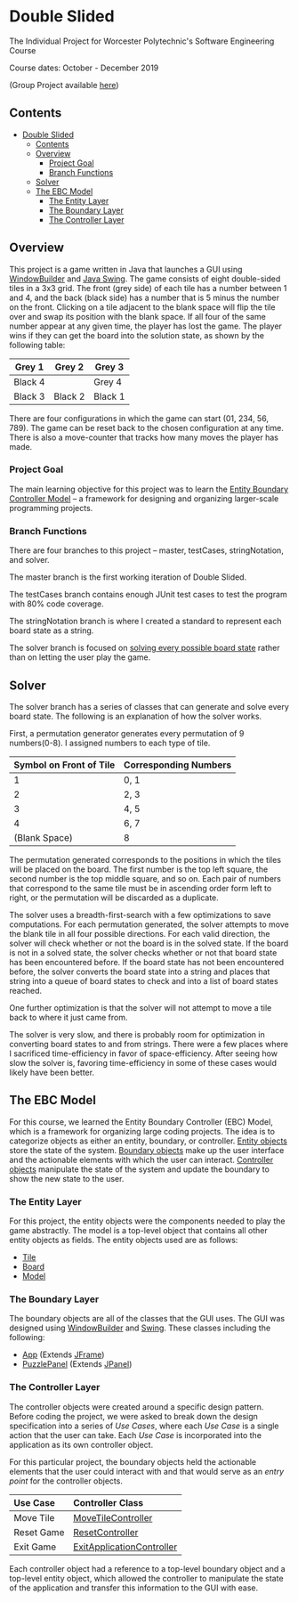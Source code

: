 # Double Slided
The Individual Project for Worcester Polytechnic's Software Engineering Course

Course dates: October - December 2019

(Group Project available [here](https://github.com/mastlouis/CS3733-Lydia))

## Contents
- [Double Slided](#double-slided)
  - [Contents](#contents)
  - [Overview](#overview)
    - [Project Goal](#project-goal)
    - [Branch Functions](#branch-functions)
  - [Solver](#solver)
  - [The EBC Model](#the-ebc-model)
    - [The Entity Layer](#the-entity-layer)
    - [The Boundary Layer](#the-boundary-layer)
    - [The Controller Layer](#the-controller-layer)

## Overview

This project is a game written in Java that launches a GUI using [WindowBuilder](https://www.eclipse.org/windowbuilder/) and [Java Swing](https://docs.oracle.com/javase/8/docs/technotes/guides/swing/index.html). The game consists of eight double-sided tiles in a 3x3 grid. The front (grey side) of each tile has a number between 1 and 4, and the back (black side) has a number that is 5 minus the number on the front. Clicking on a tile adjacent to the blank space will flip the tile over and swap its position with the blank space. If all four of the same number appear at any given time, the player has lost the game. The player wins if they can get the board into the solution state, as shown by the following table:

| Grey 1  | Grey 2  | Grey 3  |
| ------- | ------- | ------- |
| Black 4 |         | Grey 4  |
| Black 3 | Black 2 | Black 1 |

There are four configurations in which the game can start (01, 234, 56, 789). The game can be reset back to the chosen configuration at any time. There is also a move-counter that tracks how many moves the player has made.

### Project Goal

The main learning objective for this project was to learn the [Entity Boundary Controller Model](#the-ebc-model) – a framework for designing and organizing larger-scale programming projects.

### Branch Functions

There are four branches to this project – master, testCases, stringNotation, and solver.

The master branch is the first working iteration of Double Slided.

The testCases branch contains enough JUnit test cases to test the program with 80% code coverage.

The stringNotation branch is where I created a standard to represent each board state as a string.

The solver branch is focused on [solving every possible board state](#solver) rather than on letting the user play the game. 

## Solver

The solver branch has a series of classes that can generate and solve every board state. The following is an explanation of how the solver works.

First, a permutation generator generates every permutation of 9 numbers(0-8). I assigned numbers to each type of tile. 

| Symbol on Front of Tile | Corresponding Numbers |
| :---------------------- | :-------------------- |
| 1                       | 0, 1                  |
| 2                       | 2, 3                  |
| 3                       | 4, 5                  |
| 4                       | 6, 7                  |
| (Blank Space)           | 8                     |

The permutation generated corresponds to the positions in which the tiles will be placed on the board. The first number is the top left square, the second number is the top middle square, and so on. Each pair of numbers that correspond to the same tile must be in ascending order form left to right, or the permutation will be discarded as a duplicate.

The solver uses a breadth-first-search with a few optimizations to save computations. For each permutation generated, the solver attempts to move the blank tile in all four possible directions. For each valid direction, the solver will check whether or not the board is in the solved state. If the board is not in a solved state, the solver checks whether or not that board state has been encountered before. If the board state has not been encountered before, the solver converts the board state into a string and places that string into a queue of board states to check and into a list of board states reached.

One further optimization is that the solver will not attempt to move a tile back to where it just came from.

The solver is very slow, and there is probably room for optimization in converting board states to and from strings. There were a few places where I sacrificed time-efficiency in favor of space-efficiency. After seeing how slow the solver is, favoring time-efficiency in some of these cases would likely have been better.

## The EBC Model

For this course, we learned the Entity Boundary Controller (EBC) Model, which is a framework for organizing large coding projects. The idea is to categorize objects as either an entity, boundary, or controller. [Entity objects](#the-entity-layer) store the state of the system. [Boundary objects](#the-boundary-layer) make up the user interface and the actionable elements with which the user can interact. [Controller objects](#the-controller-layer) manipulate the state of the system and update the boundary to show the new state to the user.

### The Entity Layer

For this project, the entity objects were the components needed to play the game abstractly. The model is a top-level object that contains all other entity objects as fields. The entity objects used are as follows:
* [Tile](https://github.com/mastlouis/DoubleSlided/blob/solver/src/starter/entity/Tile.java)
* [Board](https://github.com/mastlouis/DoubleSlided/blob/solver/src/starter/entity/Board.java)
* [Model](https://github.com/mastlouis/DoubleSlided/blob/solver/src/starter/entity/Model.java)

### The Boundary Layer

The boundary objects are all of the classes that the GUI uses. The GUI was designed using [WindowBuilder](https://www.eclipse.org/windowbuilder/) and [Swing](https://docs.oracle.com/javase/8/docs/technotes/guides/swing/index.html). These classes including the following:
* [App](https://github.com/mastlouis/DoubleSlided/blob/solver/src/starter/entity/Model.java) (Extends [JFrame]())
* [PuzzlePanel]() (Extends [JPanel]())

### The Controller Layer

The controller objects were created around a specific design pattern. Before coding the project, we were asked to break down the design specification into a series of *Use Cases*, where each *Use Case* is a single action that the user can take. Each *Use Case* is incorporated into the application as its own controller object.

For this particular project, the boundary objects held the actionable elements that the user could interact with and that would serve as an *entry point* for the controller objects.

| Use Case   | Controller Class                                                                                                                         |
| :--------- | :--------------------------------------------------------------------------------------------------------------------------------------- |
| Move Tile  | [MoveTileController](https://github.com/mastlouis/DoubleSlided/blob/solver/src/starter/controller/MoveTileController.java)               |
| Reset Game | [ResetController](https://github.com/mastlouis/DoubleSlided/blob/solver/src/starter/controller/ResetController.java)                     |
| Exit Game  | [ExitApplicationController](https://github.com/mastlouis/DoubleSlided/blob/solver/src/starter/controller/ExitApplicationController.java) |

Each controller object had a reference to a top-level boundary object and a top-level entity object, which allowed the controller to manipulate the state of the application and transfer this information to the GUI with ease.